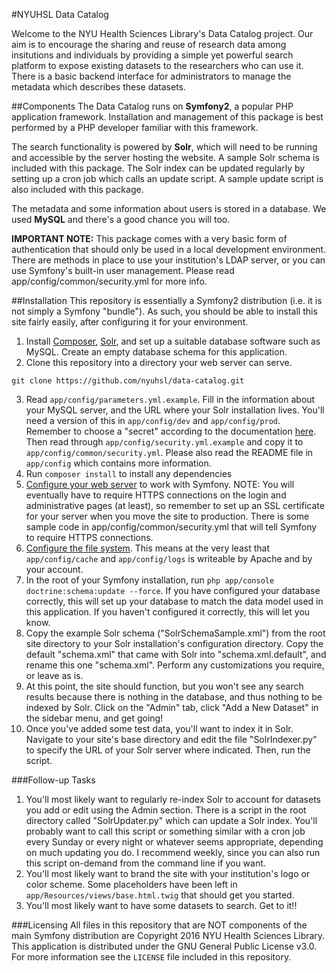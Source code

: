 #NYUHSL Data Catalog

Welcome to the NYU Health Sciences Library's Data Catalog project. Our aim is to encourage the sharing and reuse of research data among insitutions and individuals by providing a simple yet powerful search platform to expose existing datasets to the researchers who can use it. There is a basic backend interface for administrators to manage the metadata which describes these datasets.

##Components
The Data Catalog runs on **Symfony2**, a popular PHP application framework. Installation and management of this package is best performed by a PHP developer familiar with this framework.

The search functionality is powered by **Solr**, which will need to be running and accessible by the server hosting the website. A sample Solr schema is included with this package. The Solr index can be updated regularly by setting up a cron job which calls an update script. A sample update script is also included with this package.

The metadata and some information about users is stored in a database. We used **MySQL** and there's a good chance you will too.

**IMPORTANT NOTE:** This package comes with a very basic form of authentication that should only be used in a local development environment. There are methods in place to use your institution's LDAP server, or you can use Symfony's built-in user management. Please read app/config/common/security.yml for more info.

##Installation
This repository is essentially a Symfony2 distribution (i.e. it is not simply a Symfony "bundle"). As such, you should be able to install this site fairly easily, after configuring it for your environment.

1. Install [Composer](https://getcomposer.org/download/), [Solr](https://wiki.apache.org/solr/SolrInstall), and set up a suitable database software such as MySQL. Create an empty database schema for this application.
2. Clone this repository into a directory your web server can serve.
```
git clone https://github.com/nyuhsl/data-catalog.git
```
3. Read `app/config/parameters.yml.example`. Fill in the information about your MySQL server, and the URL where your Solr installation lives. You'll need a version of this in `app/config/dev` and `app/config/prod`. Remember to choose a "secret" according to the documentation [here](http://symfony.com/doc/current/reference/configuration/framework.html#secret). Then read through `app/config/security.yml.example` and copy it to `app/config/common/security.yml`. Please also read the README file in `app/config` which contains more information.
4. Run `composer install` to install any dependencies
5. [Configure your web server](http://symfony.com/doc/current/cookbook/configuration/web_server_configuration.html) to work with Symfony. NOTE: You will eventually have to require HTTPS connections on the login and administrative pages (at least), so remember to set up an SSL certificate for your server when you move the site to production. There is some sample code in app/config/common/security.yml that will tell Symfony to require HTTPS connections.
6. [Configure the file
   system](http://symfony.com/doc/current/setup/file_permissions.html). This
means at the very least that `app/config/cache` and `app/config/logs` is
writeable by Apache and by your account.
7. In the root of your Symfony installation, run `php app/console doctrine:schema:update --force`. If you have configured your database correctly, this will set up your database to match the data model used in this application. If you haven't configured it correctly, this will let you know.
8. Copy the example Solr schema ("SolrSchemaSample.xml") from the root site directory to your Solr installation's configuration directory. Copy the default "schema.xml" that came with Solr into "schema.xml.default", and rename this one "schema.xml". Perform any customizations you require, or leave as is.
9. At this point, the site should function, but you won't see any search results because there is nothing in the database, and thus nothing to be indexed by Solr. Click on the "Admin" tab, click "Add a New Dataset" in the sidebar menu, and get going!
10. Once you've added some test data, you'll want to index it in Solr. Navigate to your site's base directory and edit the file "SolrIndexer.py" to specify the URL of your Solr server where indicated. Then, run the script.

###Follow-up Tasks
1. You'll most likely want to regularly re-index Solr to account for datasets you add or edit using the Admin section. There is a script in the root directory called "SolrUpdater.py" which can update a Solr index. You'll probably want to call this script or something similar with a cron job every Sunday or every night or whatever seems appropriate, depending on much updating you do. I recommend weekly, since you can also run this script on-demand from the command line if you want.
2. You'll most likely want to brand the site with your institution's logo or color scheme. Some placeholders have been left in `app/Resources/views/base.html.twig` that should get you started.
3. You'll most likely want to have some datasets to search. Get to it!!

###Licensing
All files in this repository that are NOT components of the main Symfony distribution are Copyright 2016 NYU Health Sciences Library. This application is distributed under the GNU General Public License v3.0. For more information see the `LICENSE` file included in this repository.
